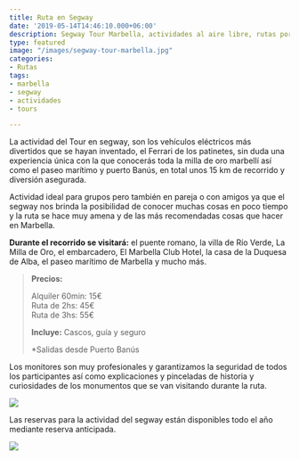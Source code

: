 ```yaml
---
title: Ruta en Segway
date: '2019-05-14T14:46:10.000+06:00'
description: Segway Tour Marbella, actividades al aire libre, rutas por la ciudad
type: featured
image: "/images/segway-tour-marbella.jpg"
categories:
- Rutas
tags:
- marbella
- segway
- actividades
- tours

---
```

La actividad del Tour en segway, son los vehículos eléctricos más divertidos que se hayan inventado, el Ferrari de los patinetes, sin duda una experiencia única con la que conocerás toda la milla de oro marbellí así como el paseo marítimo y puerto Banús, en total unos 15 km de recorrido y diversión asegurada.

Actividad ideal para grupos pero también en pareja o con amigos ya que el segway nos brinda la posibilidad de conocer muchas cosas en poco tiempo y la ruta se hace muy amena y de las más recomendadas cosas que hacer en Marbella.

**Durante el recorrido se visitará:** el puente romano, la villa de Río Verde, La Milla de Oro, el embarcadero, El Marbella Club Hotel, la casa de la Duquesa de Alba, el paseo marítimo de Marbella y mucho más.

> **Precios:**
>
> Alquiler 60min: 15€  
> Ruta de 2hs: 45€   
> Ruta de 3hs: 55€
>
> **Incluye:** Cascos, guía y seguro
>
> \*Salidas desde Puerto Banús

Los monitores son muy profesionales y garantizamos la seguridad de todos los participantes así como explicaciones y pinceladas de historia y curiosidades de los monumentos que se van visitando durante la ruta.

![](/images/actividades-marbella-segway-tour.jpg)

Las reservas para la actividad del segway están disponibles todo el año mediante reserva anticipada.

[![](/images/boton-reservar-actividades.png)](https://actividadesmarbella.typeform.com/to/nNnLC1YL "Reservar")